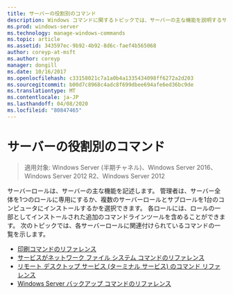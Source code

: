 ```yaml
---
title: サーバーの役割別のコマンド
description: Windows コマンドに関するトピックでは、サーバーの主な機能を説明するサーバーの役割別のコマンドについて説明しています。
ms.prod: windows-server
ms.technology: manage-windows-commands
ms.topic: article
ms.assetid: 343597ec-9b92-4b92-8d6c-faef4b565068
author: coreyp-at-msft
ms.author: coreyp
manager: dongill
ms.date: 10/16/2017
ms.openlocfilehash: c33158021c7a1a0b4a1335434098ff6272a2d203
ms.sourcegitcommit: b00d7c8968c4adc8f699dbee694afe6ed36bc9de
ms.translationtype: MT
ms.contentlocale: ja-JP
ms.lasthandoff: 04/08/2020
ms.locfileid: "80847465"
---
```

# <a name="commands-by-server-role"></a>サーバーの役割別のコマンド

>適用対象: Windows Server (半期チャネル)、Windows Server 2016、Windows Server 2012 R2、Windows Server 2012

サーバーロールは、サーバーの主な機能を記述します。 管理者は、サーバー全体を1つのロールに専用にするか、複数のサーバーロールとサブロールを1台のコンピュータにインストールするかを選択できます。 各ロールには、ロールの一部としてインストールされた追加のコマンドラインツールを含めることができます。 次のトピックでは、各サーバーロールに関連付けられているコマンドの一覧を示します。

-   [印刷コマンドのリファレンス](print-command-reference.md)
-   [サービスがネットワーク ファイル システム コマンドのリファレンス](services-for-network-file-system-command-reference.md)
-   [リモート デスクトップ サービス (ターミナル サービス) のコマンド リファレンス](remote-desktop-services-terminal-services-command-reference.md)
-   [Windows Server バックアップ コマンドのリファレンス](windows-server-backup-command-reference.md)
